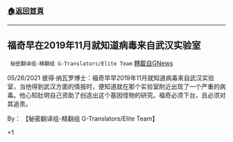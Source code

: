 ###  [:house:返回首頁](https://github.com/ourhimalayas/txt)
---

## 福奇早在2019年11月就知道病毒来自武汉实验室
` 秘密翻译组-精翻组 G-Translators/Elite Team` [轉載自GNews](https://gnews.org/zh-hans/1277600/)

05/26/2021 彼得·纳瓦罗博士：福奇早早2019年11月就知道病毒来自武汉实验室，当他得到武汉方面的情报时，便知道就在那个实验室附近出现了一个严重的病毒。他心知肚明自己资助了创造出这个基因怪物的研究。福奇必须下台，且必须对其追责。

By： 【秘密翻译组-精翻组 G-Translators/Elite Team】

+1

